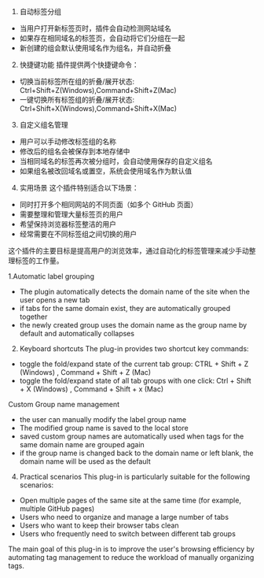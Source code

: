 1. 自动标签分组
- 当用户打开新标签页时，插件会自动检测网站域名
- 如果存在相同域名的标签页，会自动将它们分组在一起
- 新创建的组会默认使用域名作为组名，并自动折叠

2. 快捷键功能
插件提供两个快捷键命令：
- 切换当前标签所在组的折叠/展开状态: Ctrl+Shift+Z(Windows),Command+Shift+Z(Mac)
- 一键切换所有标签组的折叠/展开状态: Ctrl+Shift+X(Windows),Command+Shift+X(Mac)

3. 自定义组名管理
- 用户可以手动修改标签组的名称
- 修改后的组名会被保存到本地存储中
- 当相同域名的标签再次被分组时，会自动使用保存的自定义组名
- 如果组名被改回域名或置空，系统会使用域名作为默认值

4. 实用场景
这个插件特别适合以下场景：
- 同时打开多个相同网站的不同页面（如多个 GitHub 页面）
- 需要整理和管理大量标签页的用户
- 希望保持浏览器标签整洁的用户
- 经常需要在不同标签组之间切换的用户

这个插件的主要目标是提高用户的浏览效率，通过自动化的标签管理来减少手动整理标签的工作量。


1.Automatic label grouping
- The plugin automatically detects the domain name of the site when the user opens a new tab
- if tabs for the same domain exist, they are automatically grouped together
- the newly created group uses the domain name as the group name by default and automatically collapses

2. Keyboard shortcuts
The plug-in provides two shortcut key commands:
- toggle the fold/expand state of the current tab group: CTRL + Shift + Z (Windows) , Command + Shift + Z (Mac) 
- toggle the fold/expand state of all tab groups with one click: Ctrl + Shift + X (Windows) , Command + Shift + x (Mac) 

Custom Group name management
- the user can manually modify the label group name
- The modified group name is saved to the local store
- saved custom group names are automatically used when tags for the same domain name are grouped again
- if the group name is changed back to the domain name or left blank, the domain name will be used as the default

4. Practical scenarios
This plug-in is particularly suitable for the following scenarios:
- Open multiple pages of the same site at the same time (for example, multiple GitHub pages) 
- Users who need to organize and manage a large number of tabs
- Users who want to keep their browser tabs clean
- Users who frequently need to switch between different tab groups

The main goal of this plug-in is to improve the user's browsing efficiency by automating tag management to reduce the workload of manually organizing tags.